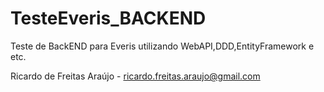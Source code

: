 # TesteEveris_BACKEND

  Teste de BackEND para Everis utilizando WebAPI,DDD,EntityFramework e etc.

  Ricardo de Freitas Araújo - ricardo.freitas.araujo@gmail.com


